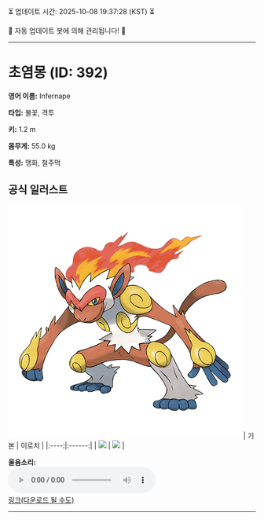 
⏳ 업데이트 시간: 2025-10-08 19:37:28 (KST) ⏳

🤖 자동 업데이트 봇에 의해 관리됩니다! 🤖

---

# 초염몽 (ID: 392)
**영어 이름:** Infernape

**타입:** 불꽃, 격투

**키:** 1.2 m

**몸무게:** 55.0 kg

**특성:** 맹화, 철주먹

## 공식 일러스트
![](https://raw.githubusercontent.com/PokeAPI/sprites/master/sprites/pokemon/other/official-artwork/392.png)
| 기본 | 이로치 |
|:----:|:------:|
| <img src="http://play.pokemonshowdown.com/sprites/ani/infernape.gif" width="200"> | <img src="http://play.pokemonshowdown.com/sprites/ani-shiny/infernape.gif" width="200"> |

**울음소리:**<br><audio controls src="https://raw.githubusercontent.com/PokeAPI/cries/main/cries/pokemon/latest/392.ogg"></audio><br> [링크(다운로드 될 수도)](https://raw.githubusercontent.com/PokeAPI/cries/main/cries/pokemon/latest/392.ogg)


---
